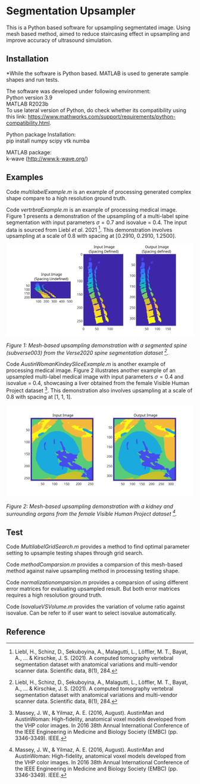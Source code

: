 
# Segmentation Upsampler

This is a Python based software for upsampling segmentated image. Using mesh based method, aimed to reduce staircasing effect in upsampling and improve accuracy of ultrasound simulation.
## Installation

*While the software is Python based. MATLAB is used to generate sample shapes and run tests.

The software was developed under following environment:\
Python version 3.9\
MATLAB R2023b\
To use lateral version of Python, do check whether its compatibility using this link: https://www.mathworks.com/support/requirements/python-compatibility.html.


Python package Installation:\
pip install numpy scipy vtk numba

MATLAB package:\
k-wave (http://www.k-wave.org/)

## Examples

Code $multilabelExample.m$ is an example of processing generated complex shape compare to a high resolution ground truth.

Code $vertrbraExample.m$ is an example of processing medical image. Figure 1 presents a demonstration of the upsampling of a multi-label spine segmentation with input parameters $\sigma = 0.7$ and isovalue = 0.4. The input data is sourced from Liebl $et$ $al$. 2021 [^1]. This demonstration involves upsampling at a scale of 0.8 with spacing at [0.2910, 0.2910, 1.2500]. 

![spineDemo](paper/figure/spineDemo.svg)

*Figure 1: Mesh-based upsampling demonstration with a segmented spine (subverse003) from the Verse2020 spine segmentation dataset [^1].*

Code $AustinWomanKindeySliceExample.m$ is another example of processing medical image. Figure 2 illustrates another example of an upsampled multi-label medical image with input parameters $\sigma = 0.4$ and isovalue = 0.4, showcasing a liver obtained from the female Visible Human Project dataset [^2]. This demonstration also involves upsampling at a scale of 0.8 with spacing at [1, 1, 1].

![liverDemo](paper/figure/liverDemo.svg)

*Figure 2: Mesh-based upsampling demonstration with a kidney and surrounding organs from the female Visible Human Project dataset [^2].*

## Test

Code $MultilabelGridSearch.m$ provides a method to find optimal parameter setting to upsample testing shapes through grid search.

Code $methodComparsion.m$ provides a comparsion of this mesh-based method against naive upsampling method in processing testing shape.

Code $normalizationomparsion.m$ provides a comparsion of using different error matrices for evaluating upsampled result. But both error matrices requires a high resolution ground truth.

Code $IsovalueVSVolume.m$ provides the variation of volume ratio against isovalue. Can be refer to if user want to select isovalue automatically.


## Reference

[^1]:Liebl, H., Schinz, D., Sekuboyina, A., Malagutti, L., Löffler, M. T., Bayat, A., ... & Kirschke, J. S. (2021). A computed tomography vertebral segmentation dataset with anatomical variations and multi-vendor scanner data. Scientific data, 8(1), 284.
[^2]:Massey, J. W., & Yilmaz, A. E. (2016, August). AustinMan and AustinWoman: High-fidelity, anatomical voxel models developed from the VHP color images. In 2016 38th Annual International Conference of the IEEE Engineering in Medicine and Biology Society (EMBC) (pp. 3346-3349). IEEE.
